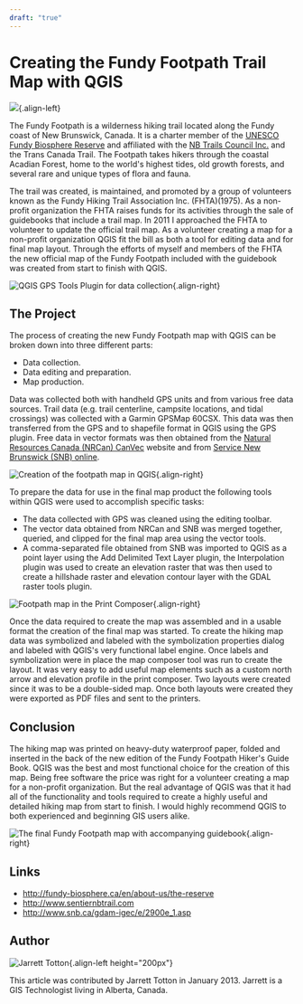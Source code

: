 ```yaml
---
draft: "true"
---
```


# Creating the Fundy Footpath Trail Map with QGIS

![](./images/canada_brunswick1.jpg){.align-left}

The Fundy Footpath is a wilderness hiking trail located along the Fundy
coast of New Brunswick, Canada. It is a charter member of the [UNESCO
Fundy Biosphere
Reserve](http://fundy-biosphere.ca/en/about-us/the-reserve) and
affiliated with the [NB Trails Council
Inc.](http://www.sentiernbtrail.com/) and the Trans Canada Trail. The
Footpath takes hikers through the coastal Acadian Forest, home to the
world's highest tides, old growth forests, and several rare and unique
types of flora and fauna.

The trail was created, is maintained, and promoted by a group of
volunteers known as the Fundy Hiking Trail Association Inc.
(FHTA)(1975). As a non-profit organization the FHTA raises funds for its
activities through the sale of guidebooks that include a trail map. In
2011 I approached the FHTA to volunteer to update the official trail
map. As a volunteer creating a map for a non-profit organization QGIS
fit the bill as both a tool for editing data and for final map layout.
Through the efforts of myself and members of the FHTA the new official
map of the Fundy Footpath included with the guidebook was created from
start to finish with QGIS.

![QGIS GPS Tools Plugin for data
collection](./images/canada_brunswick2.jpg){.align-right}

## The Project

The process of creating the new Fundy Footpath map with QGIS can be
broken down into three different parts:

-   Data collection.
-   Data editing and preparation.
-   Map production.

Data was collected both with handheld GPS units and from various free
data sources. Trail data (e.g. trail centerline, campsite locations, and
tidal crossings) was collected with a Garmin GPSMap 60CSX. This data was
then transferred from the GPS and to shapefile format in QGIS using the
GPS plugin. Free data in vector formats was then obtained from the
[Natural Resources Canada (NRCan)
CanVec](http://geogratis.cgdi.gc.ca/geogratis/en/product/search.do?id=5460AA9D-54CD-8349-C95E-1A4D03172FDF)
website and from [Service New Brunswick (SNB)
online](http://www.snb.ca/gdam-igec/e/2900e_1.asp).

![Creation of the footpath map in
QGIS](./images/canada_brunswick3.jpg){.align-right}

To prepare the data for use in the final map product the following tools
within QGIS were used to accomplish specific tasks:

-   The data collected with GPS was cleaned using the editing toolbar.
-   The vector data obtained from NRCan and SNB was merged together,
    queried, and clipped for the final map area using the vector tools.
-   A comma-separated file obtained from SNB was imported to QGIS as a
    point layer using the Add Delimited Text Layer plugin, the
    Interpolation plugin was used to create an elevation raster that was
    then used to create a hillshade raster and elevation contour layer
    with the GDAL raster tools plugin.

![Footpath map in the Print
Composer](./images/canada_brunswick4.jpg){.align-right}

Once the data required to create the map was assembled and in a usable
format the creation of the final map was started. To create the hiking
map data was symbolized and labeled with the symbolization properties
dialog and labeled with QGIS's very functional label engine. Once labels
and symbolization were in place the map composer tool was run to create
the layout. It was very easy to add useful map elements such as a custom
north arrow and elevation profile in the print composer. Two layouts
were created since it was to be a double-sided map. Once both layouts
were created they were exported as PDF files and sent to the printers.

## Conclusion

The hiking map was printed on heavy-duty waterproof paper, folded and
inserted in the back of the new edition of the Fundy Footpath Hiker's
Guide Book. QGIS was the best and most functional choice for the
creation of this map. Being free software the price was right for a
volunteer creating a map for a non-profit organization. But the real
advantage of QGIS was that it had all of the functionality and tools
required to create a highly useful and detailed hiking map from start to
finish. I would highly recommend QGIS to both experienced and beginning
GIS users alike.

![The final Fundy Footpath map with accompanying
guidebook](./images/canada_brunswick5.jpg){.align-right}

## Links

-   <http://fundy-biosphere.ca/en/about-us/the-reserve>
-   <http://www.sentiernbtrail.com>
-   <http://www.snb.ca/gdam-igec/e/2900e_1.asp>

## Author

![Jarrett Totton](./images/canada_brunswickaut.jpg){.align-left
height="200px"}

This article was contributed by Jarrett Totton in January 2013. Jarrett
is a GIS Technologist living in Alberta, Canada.
